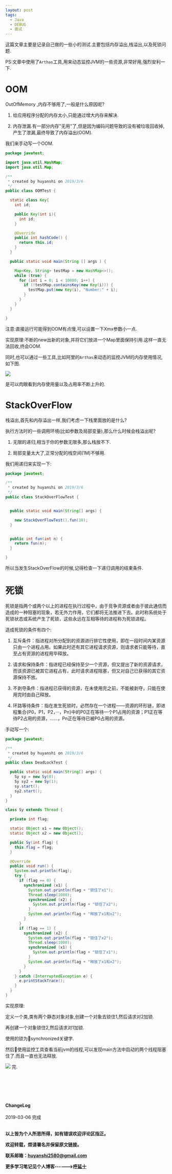 ```yaml
---
layout: post
tags:
  - Java
  - DEBUG
  - 面试
---
```


这篇文章主要是记录自己做的一些小的测试.主要包括内存溢出,栈溢出,以及死锁问题.

PS:文章中使用了`Arthas`工具,用来动态监控JVM的一些资源,非常好用,强烈安利一下.

# OOM

OutOfMemory ,内存不够用了,一般是什么原因呢?

1. 给应用程序分配的内存太小,只能通过增大内存来解决.

2. 内存泄漏.有一部分内存"无用"了,但是因为编码问题导致的没有被垃圾回收掉,产生了泄漏,最终导致了内存溢出(OOM).

我们来手动写一个OOM.

```java
package javatest;

import java.util.HashMap;
import java.util.Map;

/**
 * created by huyanshi on 2019/3/6
 */
public class OOMTest {

  static class Key{
    int id;

    public Key(int i){
      int id;
    }

    @Override
    public int hashCode() {
      return this.id;
    }
  }

  public static void main(String [] args ) {

    Map<Key, String> testMap = new HashMap<>();
    while (true) {
      for (int i = 0; i < 10000; i++) {
        if (!testMap.containsKey(new Key(i))) {
          testMap.put(new Key(i), "Number:" + i);
        }
      }
    }
  }

}
```

注意:直接运行可能得到OOM有点慢,可以设置一下Xmx参数小一点.

实现原理:不断的new出新的对象,并将它们放进一个Map里面保持引用.这样一直无法回收,终会OOM.

同时,也可以通过一些工具,比如阿里的`Arthas`来动态的监控JVM的内存使用情况,如下图.

![](http://img.couplecoders.tech/markdown-img-paste-20190306232820950.png)

是可以肉眼看到内存使用量以及占用率不断上升的.


# StackOverFlow

栈溢出,首先和内存溢出一样,我们考虑一下栈里面放的是什么?

执行方法时的一些调用环境(比如参数及局部变量),那么什么时候会栈溢出呢?

1. 无限的递归,相当于你的参数无限多,那么栈放不下.

2. 局部变量太大了,正常分配的栈空间(1M)不够用.


我们用递归来实现一下:

```java
package javatest;

/**
 * created by huyanshi on 2019/3/6
 */
public class StackOverFlowTest {


  public static void main(String[] args) {

    new StackOverFlowTest().fun(10);
  }


  public int fun(int n) {
    return fun(n);
  }

}

```

所以当发生StackOverFlow的时候,记得检查一下递归调用的结束条件.

# 死锁

死锁是指两个或两个以上的进程在执行过程中，由于竞争资源或者由于彼此通信而造成的一种阻塞的现象，若无外力作用，它们都将无法推进下去。此时称系统处于死锁状态或系统产生了死锁，这些永远在互相等待的进程称为死锁进程。

造成死锁的条件有四个:

1. 互斥条件：指进程对所分配到的资源进行排它性使用，即在一段时间内某资源只由一个进程占用。如果此时还有其它进程请求资源，则请求者只能等待，直至占有资源的进程用毕释放。

2. 请求和保持条件：指进程已经保持至少一个资源，但又提出了新的资源请求，而该资源已被其它进程占有，此时请求进程阻塞，但又对自己已获得的其它资源保持不放。
3. 不剥夺条件：指进程已获得的资源，在未使用完之前，不能被剥夺，只能在使用完时由自己释放。

4. 环路等待条件：指在发生死锁时，必然存在一个进程——资源的环形链，即进程集合{P0，P1，P2，···，Pn}中的P0正在等待一个P1占用的资源；P1正在等待P2占用的资源，……，Pn正在等待已被P0占用的资源。


手动写一个:

```java
package javatest;

/**
 * created by huyanshi on 2019/3/6
 */
public class DeadLockTest {

  public static void main(String[] args) {
    Sy sy = new Sy(0);
    Sy sy2 = new Sy(1);
    sy.start();
    sy2.start();
  }
}

class Sy extends Thread {

  private int flag;

  static Object x1 = new Object();
  static Object x2 = new Object();

  public Sy(int flag) {
    this.flag = flag;
  }

  @Override
  public void run() {
    System.out.println(flag);
    try {
      if (flag == 0) {
        synchronized (x1) {
          System.out.println(flag + "锁住了x1");
          Thread.sleep(1000);
          synchronized (x2) {
            System.out.println(flag + "锁住了x2");
          }
          System.out.println(flag + "释放了x1和x2");
        }
      }
      if (flag == 1) {
        synchronized (x2) {
          System.out.println(flag + "锁住了x2");
          Thread.sleep(1000);
          synchronized (x1) {
            System.out.println(flag + "锁住了x1");
          }
          System.out.println(flag + "释放了x1和x2");
        }
      }
    } catch (InterruptedException e) {
      e.printStackTrace();
    }
  }
}
```

实现原理:

定义一个类,类有两个静态对象对象,创建一个对象去锁住1,然后请求对2加锁.

再创建一个对象锁住2,然后请求对1加锁.

使用的锁为synchronized关键字.

然后使用监控工具查看当前jvm的线程,可以发现main方法中启动的两个线程阻塞住了.而且一直也无法释放.

![](http://img.couplecoders.tech/markdown-img-paste-20190307000225982.png)
完.



<br>
<br>
<br>
<br>
<h4>ChangeLog</h4>
2019-03-06 完成
<br>
<br>

**以上皆为个人所思所得，如有错误欢迎评论区指正。**

**欢迎转载，烦请署名并保留原文链接。**

**联系邮箱：huyanshi2580@gmail.com**

**更多学习笔记见个人博客------><a href="{{ site.baseurl }}/">呼延十</a>**
